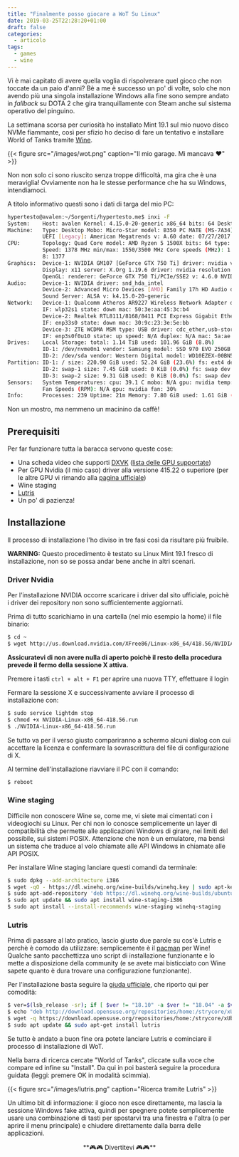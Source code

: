 ```yaml
---
title: "Finalmente posso giocare a WoT Su Linux"
date: 2019-03-25T22:28:20+01:00
draft: false
categories:
  - articolo
tags:
  - games
  - wine
---
```

Vi è mai capitato di avere quella voglia di rispolverare quel gioco che non toccate da un paio d'anni? Bè a me è successo un po' di volte, solo che non avendo più una singola installazione Windows alla fine sono sempre andato in _fallback_ su DOTA 2 che gira tranquillamente con Steam anche sul sistema operativo del pinguino.

La settimana scorsa per curiosità ho installato Mint 19.1 sul mio nuovo disco NVMe fiammante, così per sfizio ho deciso di fare un tentativo e installare World of Tanks tramite [Wine][b7d9071d].


{{< figure src="/images/wot.png" caption="Il mio garage. Mi mancava ❤️" >}}

Non non solo ci sono riuscito senza troppe difficoltà, ma gira che è una meraviglia! Ovviamente non ha le stesse performance che ha su Windows, intendiamoci.

A titolo informativo questi sono i dati di targa del mio PC:

```bash
hypertesto@avalen:~/Sorgenti/hypertesto.me$ inxi -F
System:    Host: avalen Kernel: 4.15.0-20-generic x86_64 bits: 64 Desktop: MATE 1.20.1 Distro: Linux Mint 19.1 Tessa
Machine:   Type: Desktop Mobo: Micro-Star model: B350 PC MATE (MS-7A34) v: 2.0 serial: <root required>
           UEFI [Legacy]: American Megatrends v: A.60 date: 07/27/2017
CPU:       Topology: Quad Core model: AMD Ryzen 5 1500X bits: 64 type: MT MCP L2 cache: 2048 KiB
           Speed: 1378 MHz min/max: 1550/3500 MHz Core speeds (MHz): 1: 1377 2: 1380 3: 1378 4: 1377 5: 1377 6: 1375 7: 1375
           8: 1377
Graphics:  Device-1: NVIDIA GM107 [GeForce GTX 750 Ti] driver: nvidia v: 418.56
           Display: x11 server: X.Org 1.19.6 driver: nvidia resolution: 1920x1080~60Hz
           OpenGL: renderer: GeForce GTX 750 Ti/PCIe/SSE2 v: 4.6.0 NVIDIA 418.56
Audio:     Device-1: NVIDIA driver: snd_hda_intel
           Device-2: Advanced Micro Devices [AMD] Family 17h HD Audio driver: snd_hda_intel
           Sound Server: ALSA v: k4.15.0-20-generic
Network:   Device-1: Qualcomm Atheros AR9227 Wireless Network Adapter driver: ath9k
           IF: wlp32s1 state: down mac: 50:3e:aa:45:3c:b4
           Device-2: Realtek RTL8111/8168/8411 PCI Express Gigabit Ethernet driver: r8169
           IF: enp33s0 state: down mac: 30:9c:23:3e:5e:bb
           Device-3: ZTE WCDMA MSM type: USB driver: cdc_ether,usb-storage
           IF: enp3s0f0u10 state: up speed: N/A duplex: N/A mac: 5a:ae:85:b7:91:96
Drives:    Local Storage: total: 1.14 TiB used: 101.96 GiB (8.8%)
           ID-1: /dev/nvme0n1 vendor: Samsung model: SSD 970 EVO 250GB size: 232.89 GiB
           ID-2: /dev/sda vendor: Western Digital model: WD10EZEX-00BN5A0 size: 931.51 GiB
Partition: ID-1: / size: 220.90 GiB used: 52.24 GiB (23.6%) fs: ext4 dev: /dev/nvme0n1p5
           ID-2: swap-1 size: 7.45 GiB used: 0 KiB (0.0%) fs: swap dev: /dev/nvme0n1p1
           ID-3: swap-2 size: 9.31 GiB used: 0 KiB (0.0%) fs: swap dev: /dev/sda5
Sensors:   System Temperatures: cpu: 39.1 C mobo: N/A gpu: nvidia temp: 27 C
           Fan Speeds (RPM): N/A gpu: nvidia fan: 30%
Info:      Processes: 239 Uptime: 21m Memory: 7.80 GiB used: 1.61 GiB (20.7%) Shell: bash inxi: 3.0.27
```

Non un mostro, ma nemmeno un macinino da caffè!

## Prerequisiti
Per far funzionare tutta la baracca servono queste cose:

* Una scheda video che supporti [DXVK][0efe3bf7] ([lista delle GPU supportate][db2a8210])
* Per GPU Nvidia (il mio caso) driver alla versione 415.22 o superiore (per le altre GPU vi rimando alla [pagina ufficiale][d65d43e5])
* Wine staging
* [Lutris][7c9fce6e]
* Un po' di pazienza!

## Installazione
Il processo di installazione l'ho diviso in tre fasi così da risultare più fruibile.

**WARNING:** Questo procedimento è testato su Linux Mint 19.1 fresco di installazione, non so se possa andar bene anche in altri scenari.

### Driver Nvidia
Per l'installazione NVIDIA occorre scaricare i driver dal sito ufficiale, poichè i driver dei repository non sono sufficientemente aggiornati.

Prima di tutto scarichiamo in una cartella (nel mio esempio la home) il file binario:

```bash
$ cd ~
$ wget http://us.download.nvidia.com/XFree86/Linux-x86_64/418.56/NVIDIA-Linux-x86_64-418.56.run
```
**Assicuratevi di non avere nulla di aperto poichè il resto della procedura prevede il fermo della sessione X attiva.**

Premere i tasti `ctrl + alt + F1` per aprire una nuova TTY, effettuare il login

Fermare la sessione X e successivamente avviare il processo di installazione con:

```bash
$ sudo service lightdm stop
$ chmod +x NVIDIA-Linux-x86_64-418.56.run
$ ./NVIDIA-Linux-x86_64-418.56.run
```

Se tutto va per il verso giusto compariranno a schermo alcuni dialog con cui accettare la licenza e confermare la sovrascrittura del file di configurazione di X.

Al termine dell'installazione riavviare il PC con il comando:
```bash
$ reboot
```

### Wine staging
Difficile non conoscere Wine se, come me, vi siete mai cimentati con i videogiochi su Linux. Per chi non lo conosce semplicemente un layer di compatibilità che permette alle applicazioni Windows di girare, nei limiti del possibile, sui sistemi POSIX. Attenzione che non è un emulatore, ma bensì un sistema che traduce al volo chiamate alle API Windows in chiamate alle API POSIX.

Per installare Wine staging lanciare questi comandi da terminale:
```bash
$ sudo dpkg --add-architecture i386
$ wget -qO - https://dl.winehq.org/wine-builds/winehq.key | sudo apt-key add -
$ sudo apt-add-repository 'deb https://dl.winehq.org/wine-builds/ubuntu/ bionic main'
$ sudo apt update && sudo apt install wine-staging-i386
$ sudo apt install --install-recommends wine-staging winehq-staging
```

### Lutris
Prima di passare al lato pratico, lascio giusto due parole su cos'è Lutris e perchè è comodo da utilizzare: semplicemente è il [pacman][5ea28501] per Wine! Qualche santo pacchettizza uno script di installazione funzionante e lo mette a disposizione della community (e se avete mai bisticciato con Wine sapete quanto è dura trovare una configurazione funzionante).

Per l'installazione basta seguire la [giuda ufficiale][9678fa76], che riporto qui per comodità:
```bash
$ ver=$(lsb_release -sr); if [ $ver != "18.10" -a $ver != "18.04" -a $ver != "16.04" ]; then ver=18.04; fi
$ echo "deb http://download.opensuse.org/repositories/home:/strycore/xUbuntu_$ver/ ./" | sudo tee /etc/apt/sources.list.d/lutris.list
$ wget -q https://download.opensuse.org/repositories/home:/strycore/xUbuntu_$ver/Release.key -O- | sudo apt-key add -
$ sudo apt update && sudo apt-get install lutris  
```
Se tutto è andato a buon fine ora potete lanciare Lutris e cominciare il processo di installazione di WoT.

Nella barra di ricerca cercate "World of Tanks", cliccate sulla voce che compare ed infine su "Install". Da qui in poi basterà seguire la procedura guidata (leggi: premere OK in modalità scimmia).

{{< figure src="/images/lutris.png" caption="Ricerca tramite Lutris" >}}

Un ultimo bit di informazione: il gioco non esce direttamente, ma lascia la sessione Windows fake attiva, quindi per spegnere potete semplicemente usare una combinazione di tasti per spostarvi tra una finestra e l'altra (o per aprire il menu principale) e chiudere direttamente dalla barra delle applicazioni.

<center>**🎮🎮 Divertitevi 🎮🎮**</center>

  [9678fa76]: https://lutris.net/downloads/ "installazione Lutris - guida ufficiale"
  [5ea28501]: https://wiki.archlinux.org/index.php/Pacman_(Italiano) "pacman arch linux"


  [b7d9071d]: https://www.winehq.org "Wine"
  [0efe3bf7]: https://github.com/doitsujin/dxvk "DXVK"
  [db2a8210]: https://en.wikipedia.org/wiki/Vulkan_(API)#Compatibility "Lista delle GPU con supporto DXVK"
  [d65d43e5]: https://github.com/doitsujin/dxvk/wiki/Driver-support "Driver GPU per supporto DXVK"
  [7c9fce6e]: https://lutris.net/ "Lutris"

